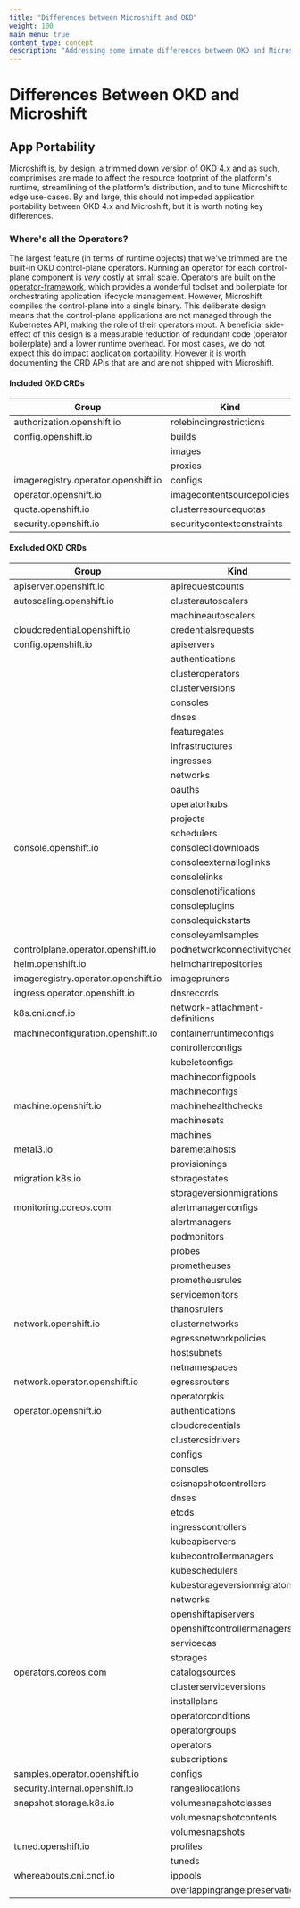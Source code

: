 ```yaml
---
title: "Differences between Microshift and OKD"
weight: 100
main_menu: true
content_type: concept
description: "Addressing some innate differences between OKD and Microshift."
---
```

# Differences Between OKD and Microshift

## App Portability

Microshift is, by design, a trimmed down version of OKD 4.x and as such, comprimises are made to affect the resource footprint of the platform's runtime, streamlining of the platform's distribution, and to tune Microshift to edge use-cases.  By and large, this should not impeded application portability between OKD 4.x and Microshift, but it is worth noting key differences.

### Where's all the Operators?

The largest feature (in terms of runtime objects) that we've trimmed are the built-in OKD control-plane operators.  Running an operator for each control-plane component is *very* costly at small scale.  Operators are built on the [operator-framework](https://operatorframework.io/), which provides a wonderful toolset and boilerplate for orchestrating application lifecycle management.  However, Microshift compiles the control-plane into a single binary. This deliberate design means that the control-plane applications are not managed through the Kubernetes API, making the role of their operators moot.  A beneficial side-effect of this design is a measurable reduction of redundant code (operator boilerplate) and a lower runtime overhead.  For most cases, we do not expect this do impact application portability.  However it is worth documenting the CRD APIs that are and are not shipped with Microshift.

#### Included OKD CRDs

| Group                               | Kind                       |
| ----------------------------------- | -------------------------- |
| authorization.openshift.io          | rolebindingrestrictions    |
| config.openshift.io                 | builds                     |
|                                     | images                     |
|                                     | proxies                    |
| imageregistry.operator.openshift.io | configs                    |
| operator.openshift.io               | imagecontentsourcepolicies |
| quota.openshift.io                  | clusterresourcequotas      |
| security.openshift.io               | securitycontextconstraints |

#### Excluded OKD CRDs

|Group|Kind|
|---|---|
|apiserver.openshift.io|apirequestcounts|
|autoscaling.openshift.io|clusterautoscalers|
||machineautoscalers|
|cloudcredential.openshift.io|credentialsrequests|
|config.openshift.io|apiservers|
||authentications|
||clusteroperators|
||clusterversions|
||consoles|
||dnses|
||featuregates|
||infrastructures|
||ingresses|
||networks|
||oauths|
||operatorhubs|
||projects|
||schedulers|
|console.openshift.io|consoleclidownloads|
||consoleexternalloglinks|
||consolelinks|
||consolenotifications|
||consoleplugins|
||consolequickstarts|
||consoleyamlsamples|
|controlplane.operator.openshift.io|podnetworkconnectivitychecks|
|helm.openshift.io|helmchartrepositories|
|imageregistry.operator.openshift.io|imagepruners|
|ingress.operator.openshift.io|dnsrecords|
|k8s.cni.cncf.io|network-attachment-definitions|
|machineconfiguration.openshift.io|containerruntimeconfigs|
||controllerconfigs|
||kubeletconfigs|
||machineconfigpools|
||machineconfigs|
|machine.openshift.io|machinehealthchecks|
||machinesets|
||machines|
|metal3.io|baremetalhosts|
||provisionings|
|migration.k8s.io|storagestates|
||storageversionmigrations|
|monitoring.coreos.com|alertmanagerconfigs|
||alertmanagers|
||podmonitors|
||probes|
||prometheuses|
||prometheusrules|
||servicemonitors|
||thanosrulers|
|network.openshift.io|clusternetworks|
||egressnetworkpolicies|
||hostsubnets|
||netnamespaces|
|network.operator.openshift.io|egressrouters|
||operatorpkis|
|operator.openshift.io|authentications|
||cloudcredentials|
||clustercsidrivers|
||configs|
||consoles|
||csisnapshotcontrollers|
||dnses|
||etcds|
||ingresscontrollers|
||kubeapiservers|
||kubecontrollermanagers|
||kubeschedulers|
||kubestorageversionmigrators|
||networks|
||openshiftapiservers|
||openshiftcontrollermanagers|
||servicecas|
||storages|
|operators.coreos.com|catalogsources|
||clusterserviceversions|
||installplans|
||operatorconditions|
||operatorgroups|
||operators|
||subscriptions|
|samples.operator.openshift.io|configs|
|security.internal.openshift.io|rangeallocations|
|snapshot.storage.k8s.io|volumesnapshotclasses|
||volumesnapshotcontents|
||volumesnapshots|
|tuned.openshift.io|profiles|
||tuneds|
|whereabouts.cni.cncf.io|ippools|
||overlappingrangeipreservations|

